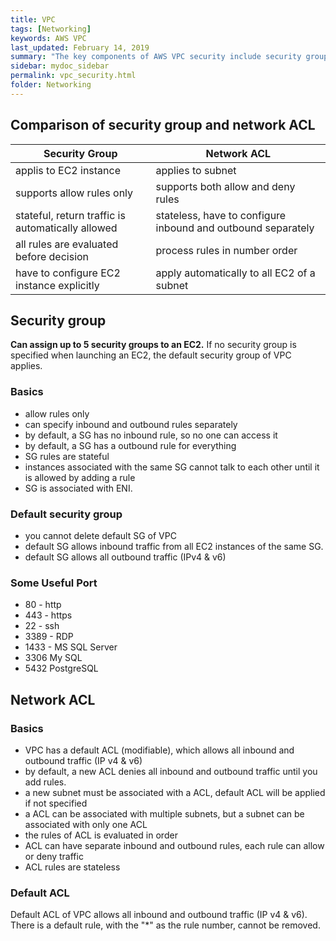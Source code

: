 ```yaml
---
title: VPC
tags: [Networking]
keywords: AWS VPC
last_updated: February 14, 2019
summary: "The key components of AWS VPC security include security group, network ACL and flow logs."
sidebar: mydoc_sidebar
permalink: vpc_security.html
folder: Networking
---
```


## Comparison of security group and network ACL
Security Group | Network ACL|
---------------|------------|
applis to EC2 instance | applies to subnet |
supports allow rules only | supports both allow and deny rules |
stateful, return traffic is automatically allowed | stateless, have to configure inbound and outbound separately |
all rules are evaluated before decision | process rules in number order |
have to configure EC2 instance explicitly | apply automatically to all EC2 of a subnet |

## Security group
**Can assign up to 5 security groups to an EC2.** If no security group is specified when launching an EC2, the default security group of VPC applies.

### Basics
* allow rules only
* can specify inbound and outbound rules separately
* by default, a SG has no inbound rule, so no one can access it
* by default, a SG has a outbound rule for everything
* SG rules are stateful
* instances associated with the same SG cannot talk to each other until it is allowed by adding a rule
* SG is associated with ENI. 

### Default security group
* you cannot delete default SG of VPC
* default SG allows inbound traffic from all EC2 instances of the same SG.
* default SG allows all outbound traffic (IPv4 & v6)

### Some Useful Port 
* 80 - http
* 443 - https
* 22 - ssh
* 3389 - RDP
* 1433 - MS SQL Server
* 3306 My SQL
* 5432 PostgreSQL

## Network ACL
### Basics
* VPC has a default ACL (modifiable), which allows all inbound and outbound traffic (IP v4 & v6)
* by default, a new ACL denies all inbound and outbound traffic until you add rules.
* a new subnet must be associated with a ACL, default ACL will be applied if not specified
* a ACL can be associated with multiple subnets, but a subnet can be associated with only one ACL
* the rules of ACL is evaluated in order
* ACL can have separate inbound and outbound rules, each rule can allow or deny traffic
* ACL rules are stateless

### Default ACL
Default ACL of VPC allows all inbound and outbound traffic (IP v4 & v6).
There is a default rule, with the "*" as the rule number, cannot be removed.

